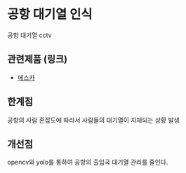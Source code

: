 공항 대기열 인식
=============
공항 대기열 cctv

## 관련제품 (링크)
- [에스카](http://www.escacctv.com/bbs/board.php?bo_table=Product_01&wr_id=27)

## 한계점
공항의 사람 혼잡도에 따라서 사람들의 대기열이 지체되는 상황 발생

## 개선점
opencv와 yolo를 통하여 공항의 출입국 대기열 관리를 줄인다.
